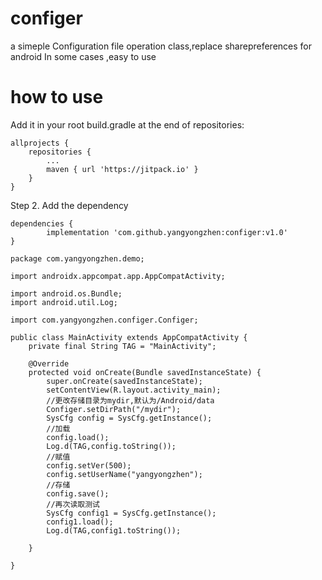# configer
a simeple Configuration file operation class,replace sharepreferences for android In some cases ,easy to use

# how to use
Add it in your root build.gradle at the end of repositories:

	allprojects {
		repositories {
			...
			maven { url 'https://jitpack.io' }
		}
	}
Step 2. Add the dependency

	dependencies {
	        implementation 'com.github.yangyongzhen:configer:v1.0'
	}
```
package com.yangyongzhen.demo;
 
import androidx.appcompat.app.AppCompatActivity;
 
import android.os.Bundle;
import android.util.Log;
 
import com.yangyongzhen.configer.Configer;
 
public class MainActivity extends AppCompatActivity {
    private final String TAG = "MainActivity";
 
    @Override
    protected void onCreate(Bundle savedInstanceState) {
        super.onCreate(savedInstanceState);
        setContentView(R.layout.activity_main);
        //更改存储目录为mydir,默认为/Android/data
        Configer.setDirPath("/mydir");
        SysCfg config = SysCfg.getInstance();
        //加载
        config.load();
        Log.d(TAG,config.toString());
        //赋值
        config.setVer(500);
        config.setUserName("yangyongzhen");
        //存储
        config.save();
        //再次读取测试
        SysCfg config1 = SysCfg.getInstance();
        config1.load();
        Log.d(TAG,config1.toString());
 
    }
 
}
```